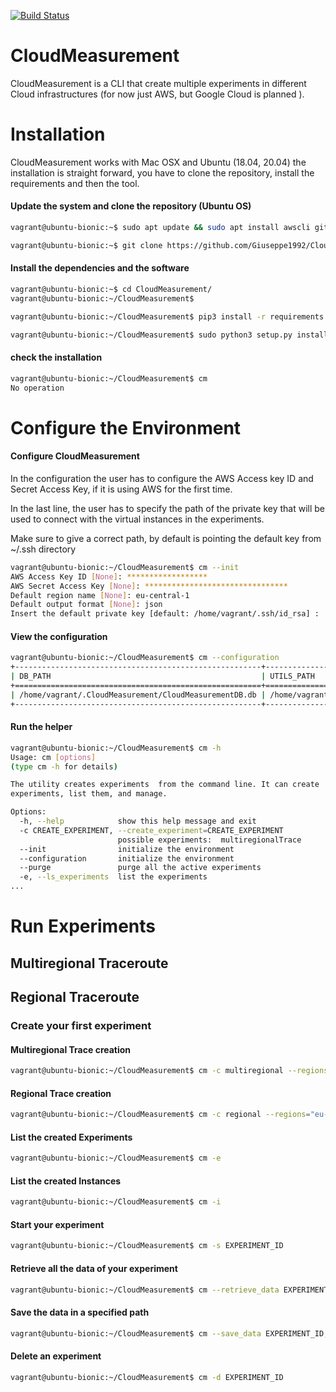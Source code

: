 [![Build Status](https://travis-ci.org/Giuseppe1992/CloudMeasurement.svg?branch=master)](https://travis-ci.org/Giuseppe1992/CloudMeasurement)

# CloudMeasurement
CloudMeasurement is a CLI that create multiple experiments in different Cloud infrastructures
(for now just AWS, but Google Cloud is planned ).

# Installation

CloudMeasurement works with Mac OSX and Ubuntu (18.04, 20.04) the installation is straight forward, you have to clone 
the repository, install the requirements and then the tool.

#### Update the system and clone the repository (Ubuntu OS)
```bash
vagrant@ubuntu-bionic:~$ sudo apt update && sudo apt install awscli git python3-pip -y

vagrant@ubuntu-bionic:~$ git clone https://github.com/Giuseppe1992/CloudMeasurement.git


```

#### Install the dependencies and the software
```bash
vagrant@ubuntu-bionic:~$ cd CloudMeasurement/
vagrant@ubuntu-bionic:~/CloudMeasurement$ 

vagrant@ubuntu-bionic:~/CloudMeasurement$ pip3 install -r requirements.txt 

vagrant@ubuntu-bionic:~/CloudMeasurement$ sudo python3 setup.py install
```

#### check the installation

```bash
vagrant@ubuntu-bionic:~/CloudMeasurement$ cm 
No operation
```

# Configure the Environment

#### Configure CloudMeasurement
In the configuration the user has to configure the AWS Access key ID and Secret Access Key, if it is using AWS for the
first time.

In the last line, the user has to specify the path of the private key that will be used to connect with the virtual
 instances in the experiments.
  
Make sure to give a correct path, by default is pointing the default key from ~/.ssh
 directory

```bash
vagrant@ubuntu-bionic:~/CloudMeasurement$ cm --init
AWS Access Key ID [None]: ******************
AWS Secret Access Key [None]: ********************************
Default region name [None]: eu-central-1
Default output format [None]: json
Insert the default private key [default: /home/vagrant/.ssh/id_rsa] : 

```

#### View the configuration

```bash
vagrant@ubuntu-bionic:~/CloudMeasurement$ cm --configuration
+-------------------------------------------------------+---------------------------------+---------------------------+
| DB_PATH                                               | UTILS_PATH                      | PRIVATE_KEY_PATH          |
+=======================================================+=================================+===========================+
| /home/vagrant/.CloudMeasurement/CloudMeasurementDB.db | /home/vagrant/.CloudMeasurement | /home/vagrant/.ssh/id_rsa |
+-------------------------------------------------------+---------------------------------+---------------------------+

```

#### Run the helper

```bash
vagrant@ubuntu-bionic:~/CloudMeasurement$ cm -h
Usage: cm [options]
(type cm -h for details)

The utility creates experiments  from the command line. It can create
experiments, list them, and manage.

Options:
  -h, --help            show this help message and exit
  -c CREATE_EXPERIMENT, --create_experiment=CREATE_EXPERIMENT
                        possible experiments:  multiregionalTrace
  --init                initialize the environment
  --configuration       initialize the environment
  --purge               purge all the active experiments
  -e, --ls_experiments  list the experiments
...

```

# Run Experiments

## Multiregional Traceroute

## Regional Traceroute

### Create your first experiment

#### Multiregional Trace creation

```bash
vagrant@ubuntu-bionic:~/CloudMeasurement$ cm -c multiregional --regions="eu-central-1,eu-west-2"

```

#### Regional Trace creation

```bash
vagrant@ubuntu-bionic:~/CloudMeasurement$ cm -c regional --regions="eu-central-1"

```

#### List the created Experiments

```bash
vagrant@ubuntu-bionic:~/CloudMeasurement$ cm -e

```

#### List the created Instances

```bash
vagrant@ubuntu-bionic:~/CloudMeasurement$ cm -i

```

#### Start your experiment

```bash
vagrant@ubuntu-bionic:~/CloudMeasurement$ cm -s EXPERIMENT_ID

```

#### Retrieve all the data of your experiment

```bash
vagrant@ubuntu-bionic:~/CloudMeasurement$ cm --retrieve_data EXPERIMENT_ID

```

#### Save the data in a specified path

```bash
vagrant@ubuntu-bionic:~/CloudMeasurement$ cm --save_data EXPERIMENT_ID,LOCAL_PATH

```

#### Delete an experiment

```bash
vagrant@ubuntu-bionic:~/CloudMeasurement$ cm -d EXPERIMENT_ID

```

